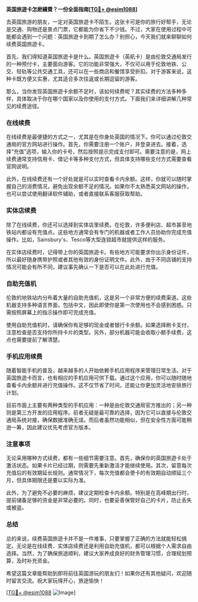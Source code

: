 **英国旅遊卡怎麽續費？一份全面指南[[TG💪+ @esim1088](https://t.me/s/esim1088)]**

去英国旅游的朋友，一定对英国旅遊卡不陌生。这张卡可是你的旅行好帮手，无论是交通、购物还是景点门票，它都能为你省下不少钱。不过，大家在使用过程中可能都会遇到一个问题：英国旅遊卡到期了怎么办？别担心，今天我们就来聊聊如何续费英国旅遊卡。

首先，我们得知道英国旅遊卡是什么。英国旅遊卡（英航卡）是由伦敦交通局发行的一种预付卡，主要面向游客。它的功能非常强大，不仅可以用于伦敦地铁、公交、轻轨等公共交通工具，还可以在一些商店和餐馆享受折扣。对于游客来说，这种卡既方便又实惠，尤其适合多次往返或长期逗留的游客。

那么，当你发现英国旅遊卡余额不足时，该如何续费呢？其实续费的方法多种多样，具体取决于你在哪个国家以及你使用的支付方式。下面我们来详细讲解几种常见的续费途径。

### 在线续费

在线续费是最便捷的方式之一，尤其是在你身处英国的情况下。你可以通过伦敦交通局的官方网站进行操作。首先，你需要注册一个账户，并登录进去。接着，选择“充值”选项，输入你的卡号，然后按照提示完成支付即可。需要注意的是，网上续费通常支持信用卡、借记卡等多种支付方式，但具体支持哪些支付方式需要查看官网说明。

此外，在线续费还有一个好处就是可以实时查看卡内余额。这样，你就可以随时掌握自己的消费情况，避免出现余额不足的情况。如果你不太熟悉英文网站的操作，也可以尝试使用翻译软件辅助，或者直接联系客服获取帮助。

### 实体店续费

除了在线续费，你还可以选择到实体店里续费。在伦敦，许多便利店、超市甚至地铁站内都设有充值点。这些地方通常会有专门的机器或者工作人员协助你完成充值操作。比如，Sainsbury's、Tesco等大型连锁超市就提供这样的服务。

在实体店续费时，记得带上你的英国旅遊卡。有些地方可能要求你出示身份证件，所以最好随身携带护照或者其他有效的身份证明文件。此外，由于不同店铺的支持情况可能会有所不同，建议事先确认一下是否可以在此处进行充值。

### 自助充值机

伦敦的地铁站内分布着大量的自助充值机，这是另一个非常方便的续费渠道。这些机器支持多种语言界面，包括中文，因此即使你是第一次使用也不会感到困惑。只需按照屏幕上的指示操作即可完成充值。

使用自助充值机时，请确保你有足够的现金或者银行卡余额。如果选择刷卡支付，注意检查是否支持你所持卡片的类型。另外，部分机器可能会收取小额手续费，这点也需要提前了解清楚。

### 手机应用续费

随着智能手机的普及，越来越多的人开始依赖手机应用程序来管理日常生活。对于英国旅遊卡而言，也有相应的手机应用可供下载。通过这个应用，你可以随时随地查看卡内余额并进行充值操作。这不仅节省了时间，还能让你更加灵活地安排旅行计划。

目前市面上主要有两种类型的手机应用：一种是由伦敦交通局官方推出的；另一种则是第三方开发的应用程序。前者无疑是最可靠的选择，因为它可以直接与伦敦交通局系统对接，确保数据准确无误。而后者虽然功能相似，但在安全性方面可能稍逊一筹，因此建议优先考虑官方版本。

### 注意事项

无论采用哪种方式续费，都有一些细节需要注意。首先，确保你的英国旅遊卡处于激活状态。如果卡片已经过期，则需要先重新激活才能继续使用。其次，留意每次充值后的有效期延长规则。通常情况下，每次充值都会使卡的有效期自动顺延三个月，但具体期限还是要以实际为准。

此外，为了避免不必要的麻烦，建议定期检查卡内余额。特别是在高峰期出行时，提前储备足够的资金是非常必要的。同时，也要妥善保管好自己的卡片，防止丢失或被盗。

### 总结

总的来说，续费英国旅遊卡并不是一件难事，只要掌握了正确的方法就能轻松搞定。无论是在线续费、实体店续费还是利用自助充值机，都可以根据个人需求自由选择。当然，为了确保旅途顺利，建议大家养成良好的财务管理习惯，合理规划预算，及时补充资金。

希望这篇文章能帮助到即将前往英国游玩的朋友们！如果你还有其他疑问，欢迎随时留言交流。祝大家玩得开心，旅途愉快！

[[TG💪+ @esim1088](https://t.me/s/esim1088) ![Image](https://i.postimg.cc/4NQfJmqS/Snipaste-2025-05-13-00-14-12.png)]